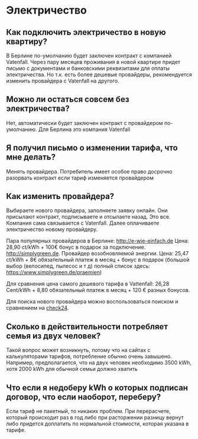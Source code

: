 # Электричество

## Как подключить электричество в новую квартиру?
В Берлине по-умолчанию будет заключен контракт с компанией Vatenfall. Через пару месяцев проживания в новой квартире придет письмо с документами и банковскими реквизитами для оплаты электричества. Но т.к. есть более дешевые провайдеры, рекомендуется изменить провайдера с Vatenfall на другого. 

## Можно ли остаться совсем без электричества?
Нет, автоматически будет заключен контракт с провайдером по-умолчанию. Для Берлина это компания Vatenfall

## Я получил письмо о изменении тарифа, что мне делать?
Менять провайдера. Потребитель имеет особое право досрочно разорвать контракт если тариф изменяется провайдером

## Как изменить провайдера?
Выбираете нового провайдера, заполняете заявку онлайн. Они присылают контракт, подписываете и отсылаете назад. Это все. Компания сама связывается с Vatenfall. Далее оплачиваете электричество новому провайдеру.

Пара популярных провайдеров в Берлине:
http://e-wie-einfach.de
Цена: 28,90 ct/kWh + 100€ бонус в подарок за подключение.
http://simplygreen.de. Провайдер возобновляемой энергии.
Цена: 25,47 ct/kWh + 8€ обязательный платеж в месяц + бонус в подарок (большой выбор (велосипед, пылесос и т д) полный список здесь: https://www.simplygreen.de/praemien)

Для сравнения цена самого дешевого тарифа в Vattenfall: 26,28 Cent/kWh + 8,80 обязательный платеж в месяц + 120 € разных бонусов.

Для поиска нового провайдера можно воспользоваться поиском и сравнением на [check24](https://www.check24.de/strom/).

## Сколько в действительности потребляет семья из двух человек?
Такой вопрос может возникнуть, потому что на сайтах с калькуляторами тарифов, потребление обычно очень завышено. 
Например, предполагается, что на двух человек необходимо 3500 kWh, хотя 2000 kWh для обычной семьи должно хватить

## Что если я недоберу kWh о которых подписан договор, что если наоборот, переберу?
Если тариф не пакетный, то никаких проблем. 
При перерасчете, который происходит раз в год либо при расторжении разницу вернут либо придется доплатить по нормальной стоимости, 
которая указана в тарифе.

